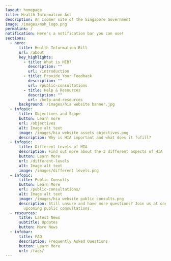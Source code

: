 ```yaml
---
layout: homepage
title: Health Information Act
description: An Isomer site of the Singapore Government
image: /images/moh_logo.png
permalink: /
notification: Here's a notification bar you can use!
sections:
  - hero:
      title: Health Information Bill
      url: /about
      key_highlights:
        - title: What is HIB?
          description: ""
          url: /introduction
        - title: Provide Your Feedback
          description: ""
          url: /public-consultations
        - title: Help & Resources
          description: ""
          url: /help-and-resources
      background: /images/hia website banner.jpg
  - infopic:
      title: Objectives and Scope
      button: Learn more
      url: /objectives
      alt: Image alt text
      image: /images/hia website assets objectives.png
      description: Why is HIA important and what does it fufill?
  - infopic:
      title: Different Levels of HIA
      description: Find out more about the 3 different aspects of HIA
      button: Learn More
      url: /different-levels
      alt: Image alt text
      image: /images/different levels.png
  - infopic:
      title: Public Consults
      button: Learn More
      url: /public-consultations/
      alt: Image alt text
      image: /images/hia website public consults.png
      description: Still unsure and have more questions? Join us at one of our
        upcoming public consultations.
  - resources:
      title: Latest News
      subtitle: Updates
      button: More News
  - infobar:
      title: FAQ
      description: Frequently Asked Questions
      button: Learn More
      url: /faqs/
---
```

